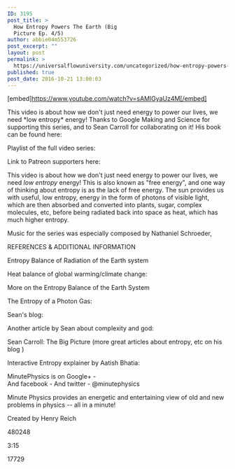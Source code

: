 ```yaml
---
ID: 3195
post_title: >
  How Entropy Powers The Earth (Big
  Picture Ep. 4/5)
author: abbie04m553726
post_excerpt: ""
layout: post
permalink: >
  https://universalflowuniversity.com/uncategorized/how-entropy-powers-the-earth-big-picture-ep-4-5/
published: true
post_date: 2016-10-21 13:00:03
---
```

[embed]https://www.youtube.com/watch?v=sAMlGyaUz4M[/embed]<br>
<p>This video is about how we don't just need energy to power our lives, we need *low entropy* energy! Thanks to Google Making and Science for supporting this series, and to Sean Carroll for collaborating on it! His book can be found here: 

Playlist of the full video series: 

Link to Patreon supporters here: 

This video is about how we don't just need energy to power our lives, we need *low entropy* energy! This is also known as "free energy", and one way of thinking about entropy is as the lack of free energy. The sun provides us with useful, low entropy, energy in the form of photons of visible light, which are then absorbed and converted into plants, sugar, complex molecules, etc, before being radiated back into space as heat, which has much higher entropy.

Music for the series was especially composed by Nathaniel Schroeder, 

REFERENCES & ADDITIONAL INFORMATION

Entropy Balance of Radiation of the Earth system 

Heat balance of global warming/climate change: 

More on the Entropy Balance of the Earth System 

The Entropy of a Photon Gas: 

Sean's blog: 

Another article by Sean about complexity and god: 

Sean Carroll: The Big Picture
(more great articles about entropy, etc on his blog )

Interactive Entropy explainer by Aatish Bhatia: 



MinutePhysics is on Google+ -  
And facebook - 
And twitter - @minutephysics

Minute Physics provides an energetic and entertaining view of old and new problems in physics -- all in a minute!

Created by Henry Reich</p>
<p>480248</p>
<p>3:15</p>
<p>17729</p>
<br></br>